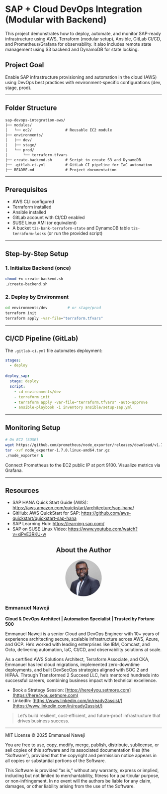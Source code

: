 # SAP + Cloud DevOps Integration (Modular with Backend)

This project demonstrates how to deploy, automate, and monitor SAP-ready infrastructure using AWS, Terraform (modular setup), Ansible, GitLab CI/CD, and Prometheus/Grafana for observability. It also includes remote state management using S3 backend and DynamoDB for state locking.

## Project Goal

Enable SAP infrastructure provisioning and automation in the cloud (AWS) using DevOps best practices with environment-specific configurations (dev, stage, prod).

---

## Folder Structure

```
sap-devops-integration-aws/
├── modules/
│   └── ec2/               # Reusable EC2 module
├── environments/
│   ├── dev/
│   ├── stage/
│   └── prod/
│       └── terraform.tfvars
├── create-backend.sh      # Script to create S3 and DynamoDB
├── .gitlab-ci.yml         # GitLab CI pipeline for IaC automation
├── README.md              # Project documentation
```

---

## Prerequisites

- AWS CLI configured
- Terraform installed
- Ansible installed
- GitLab account with CI/CD enabled
- SUSE Linux AMI (or equivalent)
- A bucket `t2s-bank-terraform-state` and DynamoDB table `t2s-terraform-locks` (or run the provided script)

---

## Step-by-Step Setup

### 1. Initialize Backend (once)
```bash
chmod +x create-backend.sh
./create-backend.sh
```

### 2. Deploy by Environment
```bash
cd environments/dev         # or stage/prod
terraform init
terraform apply -var-file="terraform.tfvars"
```

---

## CI/CD Pipeline (GitLab)

The `.gitlab-ci.yml` file automates deployment:
```yaml
stages:
  - deploy

deploy_sap:
  stage: deploy
  script:
    - cd environments/dev
    - terraform init
    - terraform apply -var-file="terraform.tfvars" -auto-approve
    - ansible-playbook -i inventory ansible/setup-sap.yml
```

---

## Monitoring Setup

```bash
# On EC2 (SUSE)
wget https://github.com/prometheus/node_exporter/releases/download/v1.7.0/node_exporter-1.7.0.linux-amd64.tar.gz
tar -xvf node_exporter-1.7.0.linux-amd64.tar.gz
./node_exporter &
```

Connect Prometheus to the EC2 public IP at port 9100. Visualize metrics via Grafana.

---

## Resources

- SAP HANA Quick Start Guide (AWS): https://aws.amazon.com/quickstart/architecture/sap-hana/
- GitHub: AWS QuickStart for SAP: https://github.com/aws-quickstart/quickstart-sap-hana
- SAP Learning Hub: https://learning.sap.com/
- SAP on SUSE Linux Video: https://www.youtube.com/watch?v=xiPvE3RKU-w

## <div align="center">About the Author</div>

<div align="center">
  <img src="assets/emmanuel-naweji.jpg" alt="Emmanuel Naweji" width="120" height="120" style="border-radius: 50%;" />
</div>

### **Emmanuel Naweji**  
**Cloud & DevOps Architect | Automation Specialist | Trusted by Fortune 500**

Emmanuel Naweji is a senior Cloud and DevOps Engineer with 10+ years of experience architecting secure, scalable infrastructure across AWS, Azure, and GCP. He’s worked with leading enterprises like IBM, Comcast, and Octo, delivering automation, IaC, CI/CD, and observability solutions at scale.

As a certified AWS Solutions Architect, Terraform Associate, and CKA, Emmanuel has led cloud migrations, implemented zero-downtime deployments, and built DevSecOps strategies aligned with SOC 2 and HIPAA. Through Transformed 2 Succeed LLC, he’s mentored hundreds into successful careers, combining business impact with technical excellence.

- Book a Strategy Session: [https://here4you.setmore.com](https://here4you.setmore.com)
- LinkedIn: [https://www.linkedin.com/in/ready2assist/](https://www.linkedin.com/in/ready2assist/)

> Let’s build resilient, cost-efficient, and future-proof infrastructure that drives business success.

-----

MIT License © 2025 Emmanuel Naweji

You are free to use, copy, modify, merge, publish, distribute, sublicense, or sell copies of this software and its associated documentation files (the “Software”), provided that the copyright and permission notice appears in all copies or substantial portions of the Software.

This Software is provided “as is,” without any warranty, express or implied, including but not limited to merchantability, fitness for a particular purpose, or non-infringement. In no event will the authors be liable for any claim, damages, or other liability arising from the use of the Software.

